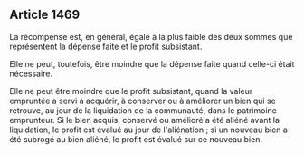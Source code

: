 Article 1469
----
La récompense est, en général, égale à la plus faible des deux sommes que
représentent la dépense faite et le profit subsistant.

Elle ne peut, toutefois, être moindre que la dépense faite quand celle-ci était
nécessaire.

Elle ne peut être moindre que le profit subsistant, quand la valeur empruntée a
servi à acquérir, à conserver ou à améliorer un bien qui se retrouve, au jour de
la liquidation de la communauté, dans le patrimoine emprunteur. Si le bien
acquis, conservé ou amélioré a été aliéné avant la liquidation, le profit est
évalué au jour de l'aliénation ; si un nouveau bien a été subrogé au bien
aliéné, le profit est évalué sur ce nouveau bien.
